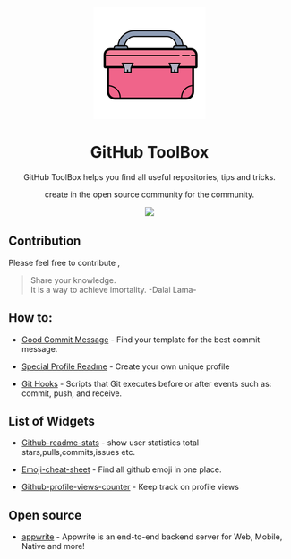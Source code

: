 <p align="center">
<img src=https://github.com/dt170/GitHub-ToolBox/blob/main/toolbox.png>
</p>
<h1 align="center"> GitHub ToolBox </h1>

<p align="center">
GitHub ToolBox helps you find all useful repositories, tips and tricks.
</p>

<p align="center">
create in the open source community for the community.
</p>
<p align="center">
<img src=https://badges.frapsoft.com/os/v2/open-source.png?v=103/>
</p>

## Contribution
Please feel free to contribute ,  
> Share your knowledge. <br>
> It is a way to achieve imortality.  -Dalai Lama-

## How to:

* [Good Commit Message](https://github.com/dt170/Wiki-GitHub/blob/main/Good_Commit_Message.md) - Find your template for the best commit message.

* [Special Profile Readme](https://github.com/dt170/GitHub-ToolBox/blob/main/Special_Profile_Readme.md) - Create your own unique profile 
 
* [Git Hooks](https://githooks.com/) - Scripts that Git executes before or after events such as: commit, push, and receive. 
 
## List of Widgets 

* [Github-readme-stats](https://github.com/anuraghazra/github-readme-stats) - show user statistics total stars,pulls,commits,issues etc. 

* [Emoji-cheat-sheet](https://github.com/ikatyang/emoji-cheat-sheet) - Find all github emoji in one place.

* [Github-profile-views-counter](https://github.com/antonkomarev/github-profile-views-counter) - Keep track on profile views 

## Open source

* [appwrite](https://github.com/appwrite/appwrite) - Appwrite is an end-to-end backend server for Web, Mobile, Native and more!
